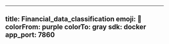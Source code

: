 
---

title: Financial_data_classification
emoji: 🐳
colorFrom: purple
colorTo: gray
sdk: docker
app_port: 7860
---
